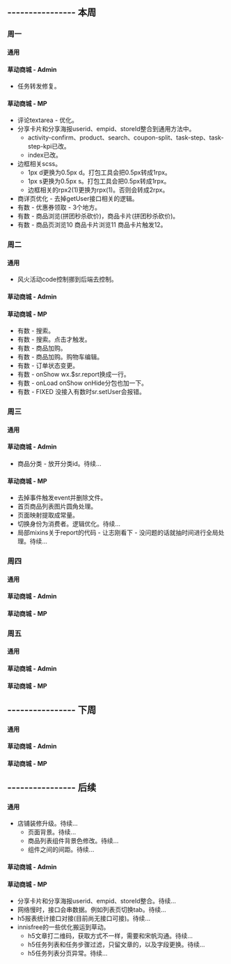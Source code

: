 ## ---------------- 本周

### 周一
#### 通用
#### 草动商城 - Admin
* 任务转发修复。
#### 草动商城 - MP
* 评论textarea - 优化。
* 分享卡片和分享海报userid、empid、storeId整合到通用方法中。
  - activity-confirm、product、search、coupon-split、task-step、task-step-kpi已改。
  - index已改。
* 边框相关scss。
  - 1px d更换为0.5px d。打包工具会把0.5px转成1rpx。
  - 1px s更换为0.5px s。打包工具会把0.5px转成1rpx。
  - 边框相关的rpx2(1)更换为rpx(1)。否则会转成2rpx。
* 商详页优化 - 去掉getUser接口相关的逻辑。
* 有数 - 优惠券领取 - 3个地方。
* 有数 - 商品浏览(拼团秒杀砍价)，商品卡片(拼团秒杀砍价)。
* 有数 - 商品页浏览10 商品卡片浏览11 商品卡片触发12。

### 周二
#### 通用
* 风火活动code控制挪到后端去控制。
#### 草动商城 - Admin
#### 草动商城 - MP
* 有数 - 搜索。
* 有数 - 搜索。点击才触发。
* 有数 - 商品加购。
* 有数 - 商品加购。购物车编辑。
* 有数 - 订单状态变更。
* 有数 - onShow wx.$sr.report换成一行。
* 有数 - onLoad onShow onHide分包也加一下。
* 有数 - FIXED 没接入有数时sr.setUser会报错。

### 周三
#### 通用
#### 草动商城 - Admin
* 商品分类 - 放开分类id。待续...
#### 草动商城 - MP
* 去掉事件触发event并删除文件。
* 首页商品列表图片圆角处理。
* 页面映射提取成常量。
* 切换身份为消费者。逻辑优化。待续...
* 局部mixins关于report的代码 - 让志刚看下 - 没问题的话就抽时间进行全局处理。待续...

### 周四
#### 通用
#### 草动商城 - Admin
#### 草动商城 - MP

### 周五
#### 通用
#### 草动商城 - Admin
#### 草动商城 - MP

## ---------------- 下周
#### 通用
#### 草动商城 - Admin
#### 草动商城 - MP

## ---------------- 后续
#### 通用
* 店铺装修升级。待续...
  - 页面背景。待续...
  - 商品列表组件背景色修改。待续...
  - 组件之间的间距。待续...
#### 草动商城 - Admin
#### 草动商城 - MP
* 分享卡片和分享海报userid、empid、storeId整合。待续...
* 网络慢时，接口会串数据。例如列表页切换tab。待续...
* h5报表统计接口对接(目前尚无接口可接)。待续...
* innisfree的一些优化搬运到草动。
  - h5文章打二维码，获取方式不一样，需要和宋帆沟通。待续...
  - h5任务列表和任务步骤过滤，只留文章的，以及字段更换。待续...
  - h5任务列表分页异常。待续...
